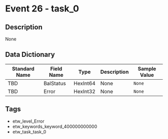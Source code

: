 # Event 26 - task_0

## Description
None

## Data Dictionary
|Standard Name|Field Name|Type|Description|Sample Value|
|---|---|---|---|---|
|TBD|BalStatus|HexInt64|None|`None`|
|TBD|Error|HexInt32|None|`None`|

## Tags
* etw_level_Error
* etw_keywords_keyword_400000000000
* etw_task_task_0